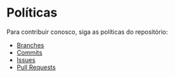 # Políticas

Para contribuir conosco, siga as políticas do repositório:
  - [Branches](policies/branchPolicie.md)
  - [Commits](policies/commitPolicie.md)
  - [Issues](policies/issuePolicie.md)
  - [Pull Requests](policies/pullRequestPolicie.md)
